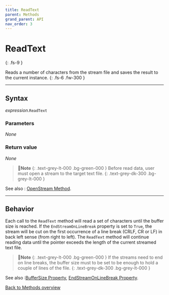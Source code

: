 ```yaml
---
title: ReadText
parent: Methods
grand_parent: API
nav_order: 3
---
```


# ReadText
{: .fs-9 }

Reads a number of characters from the stream file and saves the result to the current instance.
{: .fs-6 .fw-300 }

---

## Syntax

*expression*.`ReadText`

### Parameters

_None_

### Return value

_None_

>📝**Note**
>{: .text-grey-lt-000 .bg-green-000 }
>Before read data, user must open a stream to the target text file. 
{: .text-grey-dk-300 .bg-grey-lt-000 }

See also
: [OpenStream Method](https://ws-garcia.github.io/ECPTextStream/api/methods/openstream.html).

---

## Behavior

Each call to the `ReadText` method will read a set of characters until the buffer size is reached. If the `EndStreamOnLineBreak` property is set to `True`, the stream will be cut on the first occurrence of a line break (CRLF, CR or LF) in back left sense (from right to left). The `ReadText` method will continue reading data until the pointer exceeds the length of the current streamed text file.

>📝**Note**
>{: .text-grey-lt-000 .bg-green-000 }
>If the streams need to end on line breaks, the buffer size must to be set to be enough to hold a couple of lines of the file. 
{: .text-grey-dk-300 .bg-grey-lt-000 }

See also
:[BufferSize Property](https://ws-garcia.github.io/ECPTextStream/api/properties/buffersize.html), [EndStreamOnLineBreak Property](https://ws-garcia.github.io/ECPTextStream/api/properties/endstreamonlinebreak.html).

[Back to Methods overview](https://ws-garcia.github.io/ECPTextStream/api/methods/)
